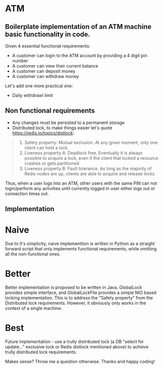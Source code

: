 # ATM

## Boilerplate implementation of an ATM machine basic functionality in code.

Given 4 essential functional requirements:
- A customer can login to the ATM account by providing a 4 digit pin number
- A customer can view their current balance
- A customer can deposit money 
- A customer can withdraw money

Let's add one more practical one:
- Daily withdrawl limit

## Non functional requirements
- Any changes must be persisted to a permanent storage
- Distributed lock, to make things easier let's quote https://redis.io/topics/distlock:
>1. Safety property: Mutual exclusion. At any given moment, only one client can hold a lock.
>2. Liveness property A: Deadlock free. Eventually it is always possible to acquire a lock, even if the client that locked a resource crashes or gets partitioned.
>3. Liveness property B: Fault tolerance. As long as the majority of Redis nodes are up, clients are able to acquire and release locks.

Thus, when a user logs into an ATM, other users with the same PIN can not login/perform any activities until currently logged in user either logs out or connection times out.

## Implementation

# Naive
Due to it's simplicity, naive implementtion is written in Python as a straight forward script that only implements functional requirements, while omitting all the non-functional ones. 

# Better
Better implementation is proposed to be written in Java. GlobalLock provides simple interface, and GlobalLockFile provides a simple NIO based locking implementation. This is to address the "Safety property" from the Distributed lock requirements. However, it obviously only works in the context of a single machine.

# Best
Future implementation - use a trully distributed lock (a DB "select for update..." exclusive lock or Redis distlock mentioned above) to achieve trully distributed lock requirements.

Makes sense? Throw me a question otherwise.
Thanks and happy coding!
